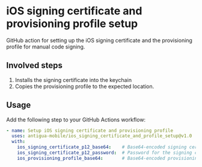 # iOS signing certificate and provisioning profile setup
GitHub action for setting up the iOS signing certificate and the provisioning profile for manual code signing.

## Involved steps
1. Installs the signing certificate into the keychain
2. Copies the provisioning profile to the expected location.

## Usage
Add the following step to your GitHub Actions workflow:

```yaml
- name: Setup iOS signing certificate and provisioning profile
  uses: antigua-mobile/ios_signing_certificate_and_profile_setup@v1.0
  with:
    ios_signing_certificate_p12_base64:    # Base64-encoded signing certificate file
    ios_signing_certificate_p12_password:  # Password for the signing certificate
    ios_provisioning_profile_base64:       # Base64-encoded provisioning profile
```